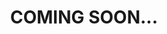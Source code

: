 ---
title: "COMING SOON..."
commingsoon: 
  [
      {
          id: 1,
          title: "E-Pharmacy",
          content: "Convenience with confidence. Express service.",
          contant2: "SpotCare Platform enables clinics and hospital OPD to connect to the pharmacy of their choice that would help their patients with instant medicine dispensation and express checkout facility. It also enables such local pharmacies to provide online facility through home-delivery options to their customers. ",
          imageid: "cs_img1",
          logo: "./assets/soon1.png"
      },
      {
          id: 2,
          title: "E-Diagnostics",
          content: "World class home care Solution. Serviced locally.",
          contant2: "SpotCare Platform enables clinics & hospital OPD to connect to the Diagnostic laboratory of their choice through seamless exchange of lab orders and obtain results back into the patient's record in SpotCare. It also enables such Diagnostic laboratories in the locality to provide services at the doorstep.",
          imageid: "cs_img2",
          logo: "./assets/soon2.png"
      },
      {
          id: 3,
          title: "Continuous Monitoring",
          content: "Accurate Diagnosis. Personalised Treatment.",
          contant2: "Using wearable devices on patients with chronic illness, doctors would be able to use recorded data in SpotCare to accurately assess a patient's health parameters, and provide qualified personalised treatment. This helps improve the quality of treatment and accelerate patients' recovery to lead healthy lives.",
          imageid: "cs_img3",
          logo: "./assets/soon3.png"
      },
  ]
---